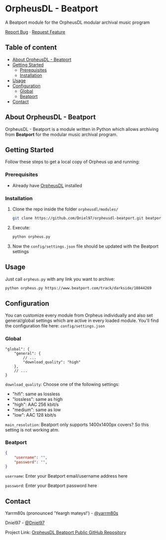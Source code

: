 <!-- PROJECT INTRO -->

OrpheusDL - Beatport
=================

A Beatport module for the OrpheusDL modular archival music program

[Report Bug](https://github.com/Dniel97/orpheusdl-beatport/issues)
·
[Request Feature](https://github.com/Dniel97/orpheusdl-beatport/issues)


## Table of content

- [About OrpheusDL - Beatport](#about-orpheusdl-beatport)
- [Getting Started](#getting-started)
    - [Prerequisites](#prerequisites)
    - [Installation](#installation)
- [Usage](#usage)
- [Configuration](#configuration)
    - [Global](#global)
    - [Beatport](#beatport)
- [Contact](#contact)



<!-- ABOUT ORPHEUS -->
## About OrpheusDL - Beatport

OrpheusDL - Beatport is a module written in Python which allows archiving from **Beatport** for the modular music archival program.


<!-- GETTING STARTED -->
## Getting Started

Follow these steps to get a local copy of Orpheus up and running:

### Prerequisites

* Already have [OrpheusDL](https://github.com/yarrm80s/orpheusdl) installed

### Installation

1. Clone the repo inside the folder `orpheusdl/modules/`
   ```sh
   git clone https://github.com/Dniel97/orpheusdl-beatport.git beatport
   ```
2. Execute:
   ```sh
   python orpheus.py
   ```
3. Now the `config/settings.json` file should be updated with the Beatport settings

<!-- USAGE EXAMPLES -->
## Usage

Just call `orpheus.py` with any link you want to archive:

```sh
python orpheus.py https://www.beatport.com/track/darkside/10844269
```

<!-- CONFIGURATION -->
## Configuration

You can customize every module from Orpheus individually and also set general/global settings which are active in every
loaded module. You'll find the configuration file here: `config/settings.json`

### Global

```json5
"global": {
    "general": {
        // ...
        "download_quality": "high"
    },
    // ...
}
```

`download_quality`: Choose one of the following settings:
* "hifi": same as lossless
* "lossless": same as high
* "high": AAC 256 kbit/s
* "medium": same as low
* "low": AAC 128 kbit/s

`main_resolution`: Beatport only supports 1400x1400px covers? So this setting is not working atm.

### Beatport
```json
{
    "username": "",
    "password": "",
}
```
`username`: Enter your Beatport email/username address here

`password`: Enter your Beatport password here

<!-- Contact -->
## Contact

Yarrm80s (pronounced 'Yeargh mateys!') - [@yarrm80s](https://github.com/yarrm80s)

Dniel97 - [@Dniel97](https://github.com/Dniel97)

Project Link: [OrpheusDL Beatport Public GitHub Repository](https://github.com/Dniel97/orpheusdl-beatport)
